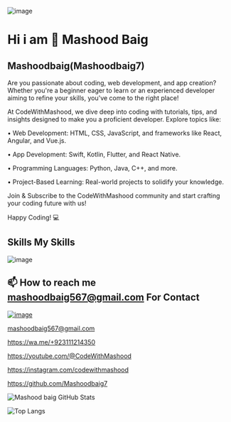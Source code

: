   ![image](https://github.com/user-attachments/assets/4b0c9129-d8dc-46f3-9d75-f9ddb24c97bb)

Hi i am 👋 Mashood Baig
========================


 Mashoodbaig(Mashoodbaig7)
 -------------------------
 Are you passionate about coding, web development, and app creation? Whether you're a beginner eager to learn or an experienced developer aiming to refine your skills, you've come to the right place!

At CodeWithMashood, we dive deep into coding with tutorials, tips, and insights designed to make you a proficient developer. Explore topics like:

•	Web Development: HTML, CSS, JavaScript, and frameworks like React, Angular, and Vue.js.

•	App Development: Swift, Kotlin, Flutter, and React Native.

•	Programming Languages: Python, Java, C++, and more.

•	Project-Based Learning: Real-world projects to solidify your knowledge.

Join & Subscribe to the CodeWithMashood community and start crafting your coding future with us!

Happy Coding! 💻

Skills
My Skills
----------------------------------------------------------------------------------------
![image](https://github.com/user-attachments/assets/56bfa5fc-f808-491e-95ef-6a5cfd78de00)

 
📫 How to reach me mashoodbaig567@gmail.com
For Contact  
------------------------
  [ ![image](https://github.com/user-attachments/assets/cff60287-86d1-4c9a-bb01-05dea39792ba)](https://www.youtube.com/@CodeWithMashood)


mashoodbaig567@gmail.com

https://wa.me/+923111214350

https://youtube.com/@CodeWithMashood

https://instagram.com/codewithmashood

https://github.com/Mashoodbaig7


![Mashood baig GitHub Stats](https://github-readme-stats.vercel.app/api?username=Mashoodbaig7&show_icons=true&theme=default)


![Top Langs](https://github-readme-stats.vercel.app/api/top-langs/?username=Mashoodbaig7&layout=compact&theme=radical)
